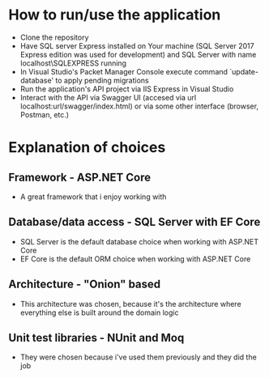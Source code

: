# How to run/use the application
* Clone the repository
* Have SQL server Express installed on Your machine (SQL Server 2017 Express edition was used for development) and SQL Server with name localhost\SQLEXPRESS running
* In Visual Studio's Packet Manager Console execute command `update-database' to apply pending migrations
* Run the application's API project via IIS Express in Visual Studio
* Interact with the API via Swagger UI (accesed via url localhost:url/swagger/index.html) or via some other interface (browser, Postman, etc.)

# Explanation of choices
## Framework - ASP.NET Core
* A great framework that i enjoy working with
##

## Database/data access - SQL Server with EF Core
* SQL Server is the default database choice when working with ASP.NET Core
* EF Core is the default ORM choice when working with ASP.NET Core
##

## Architecture - "Onion" based 
* This architecture was chosen, because it's the architecture where everything else is built around the domain logic
##

## Unit test libraries - NUnit and Moq  
* They were chosen because i've used them previously and they did the job
##
